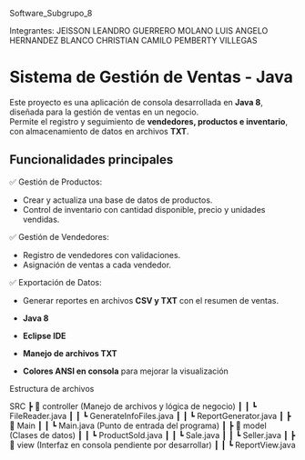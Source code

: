Software_Subgrupo_8                                       

Integrantes:
JEISSON LEANDRO GUERRERO MOLANO
LUIS ANGELO HERNANDEZ BLANCO
CHRISTIAN CAMILO PEMBERTY VILLEGAS

# Sistema de Gestión de Ventas - Java  

Este proyecto es una aplicación de consola desarrollada en **Java 8**, diseñada para la gestión de ventas en un negocio.  
Permite el registro y seguimiento de **vendedores, productos e inventario**, con almacenamiento de datos en archivos **TXT**.  

## Funcionalidades principales  

✅   Gestión de Productos:  
   - Crear y actualiza una base de datos de productos.  
   - Control de inventario con cantidad disponible, precio y unidades vendidas.  

✅   Gestión de Vendedores:  
   - Registro de vendedores con validaciones.  
   - Asignación de ventas a cada vendedor.  

✅   Exportación de Datos:  
   - Generar reportes en archivos **CSV y TXT** con el resumen de ventas.  

- **Java 8**  
- **Eclipse IDE**  
- **Manejo de archivos TXT**  
- **Colores ANSI en consola** para mejorar la visualización  

Estructura de archivos 

SRC
┣ 📂 controller (Manejo de archivos y lógica de negocio)
┃ ┃ ┗ FileReader.java
┃ ┃ ┗ GenerateInfoFiles.java
┃ ┃ ┗ ReportGenerator.java
┃ ┣ 📂 Main
┃ ┃ ┗ Main.java (Punto de entrada del programa)
┃ ┣ 📂 model (Clases de datos)
┃ ┃ ┗ ProductSold.java
┃ ┃ ┗ Sale.java
┃ ┃ ┗ Seller.java
┃ ┣ 📂 view (Interfaz en consola pendiente por desarrollar)
┃ ┃ ┗ ReportView.java
